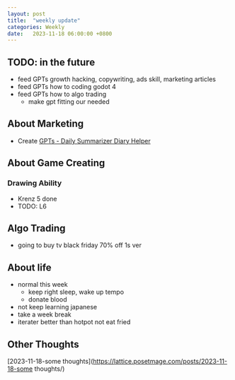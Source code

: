 ```yaml
---
layout: post
title:  "weekly update"
categories: Weekly
date:   2023-11-18 06:00:00 +0800
---
```


## TODO: in the future
* feed GPTs growth hacking, copywriting, ads skill, marketing articles
* feed GPTs how to coding godot 4
* feed GPTs how to algo trading
  * make gpt fitting our needed


## About Marketing
* Create [GPTs - Daily Summarizer Diary Helper](https://www.youtube.com/watch?v=z0psx__-sEQ)

## About Game Creating

### Drawing Ability
* Krenz 5 done
* TODO: L6

## Algo Trading
* going to buy tv black friday 70% off 1s ver

## About life
* normal this week 
  * keep right sleep, wake up tempo
  * donate blood
* not keep learning japanese
* take a week break
* iterater better than hotpot not eat fried

## Other Thoughts

[2023-11-18-some thoughts](https://lattice.posetmage.com/posts/2023-11-18-some thoughts/)